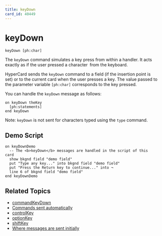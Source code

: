 ```yaml
---
title: keyDown
card_id: 40449
---
```


# keyDown

`keyDown [ph:char]`

The `keyDown` command simulates a key press from within a handler. It acts exactly as if the user pressed a character` `from the keyboard.

HyperCard sends the `keyDown` command to a field (if the insertion point is set) or to the current card when the user presses a key. The value passed to the parameter variable `[ph:char]` corresponds to the key pressed.

You can handle the `keyDown` message as follows:

```
on keyDown theKey
  [ph:statements]
end keyDown
```

Note: `keyDown` is not sent for characters typed using the `type` command.

## Demo Script

```
on keyDownDemo
  -- The <b>keyDown</b> messages are handled in the script of this card
  show bkgnd field "demo field"
  put "Type any key..." into bkgnd field "demo field"
  put "Press the Return key to continue..." into ¬
  line 6 of bkgnd field "demo field"
end keyDownDemo
```

## Related Topics

* [commandKeyDown](/HyperTalkReference/commands/commandKeyDown)
* [Commands sent automatically](/HyperTalkReference/systemmessages/Commands-sent-automatically)
* [controlKey](/HyperTalkReference/commands/controlKey)
* [optionKey](/HyperTalkReference/functions/optionKey)
* [shiftKey](/HyperTalkReference/functions/shiftKey)
* [Where messages are sent initially](/HyperTalkReference/systemmessages/Where-messages-are-sent-initially)
